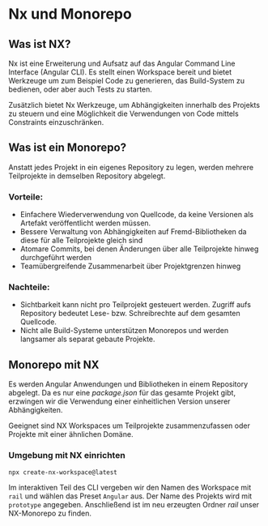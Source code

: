 # Nx und Monorepo

## Was ist NX?

Nx ist eine Erweiterung und Aufsatz auf das Angular Command Line Interface (Angular CLI).
Es stellt einen Workspace bereit und bietet Werkzeuge um zum Beispiel Code zu generieren,
das Build-System zu bedienen, oder aber auch Tests zu starten.

Zusätzlich bietet Nx Werkzeuge, um Abhängigkeiten innerhalb des Projekts zu steuern
und eine Möglichkeit die Verwendungen von Code mittels Constraints einzuschränken.

## Was ist ein Monorepo?

Anstatt jedes Projekt in ein eigenes Repository zu legen, werden mehrere Teilprojekte in
demselben Repository abgelegt.

### Vorteile:

- Einfachere Wiederverwendung von Quellcode, da keine Versionen als Artefakt veröffentlicht werden müssen.
- Bessere Verwaltung von Abhängigkeiten auf Fremd-Bibliotheken da diese für alle Teilprojekte gleich sind
- Atomare Commits, bei denen Änderungen über alle Teilprojekte hinweg durchgeführt werden
- Teamübergreifende Zusammenarbeit über Projektgrenzen hinweg

### Nachteile:

- Sichtbarkeit kann nicht pro Teilprojekt gesteuert werden. Zugriff aufs Repository bedeutet Lese- bzw. Schreibrechte 
  auf dem gesamten Quellcode.
- Nicht alle Build-Systeme unterstützen Monorepos und werden langsamer als separat gebaute Projekte.

## Monorepo mit NX

Es werden Angular Anwendungen und Bibliotheken in einem Repository abgelegt. Da es nur eine *package.json* für das
gesamte Projekt gibt, erzwingen wir die Verwendung einer einheitlichen Version unserer Abhängigkeiten.

Geeignet sind NX Workspaces um Teilprojekte zusammenzufassen oder Projekte mit einer ähnlichen Domäne.

### Umgebung mit NX einrichten

```bash
npx create-nx-workspace@latest
```

Im interaktiven Teil des CLI vergeben wir den Namen des Workspace mit `rail` und wählen das Preset `Angular` aus.
Der Name des Projekts wird mit `prototype` angegeben. Anschließend ist im neu erzeugten Ordner *rail* unser 
NX-Monorepo zu finden.

